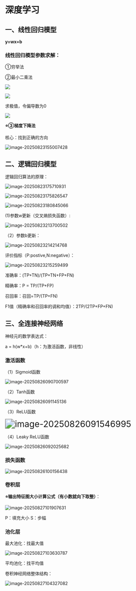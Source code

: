 # 深度学习

## 一、线性回归模型

**y=wx+b**

### 线性回归模型参数求解：

①穷举法

②最小二乘法

![](./img/0822/1.png)

![](./img/0822/2.png)

求极值，令偏导数为0

![](./img/0822/3.png)

**⭐③梯度下降法**

核心：找到正确的方向

![image-20250823155007428](./img/0822/4.png)

## 二、逻辑回归模型

逻辑回归算法的原理：

![image-20250823175710931](./img/0822/5.png)

![image-20250823175826547](./img/0822/6.png)

![image-20250823180845066](./img/0822/7.png)

(1)参数w更新（交叉熵损失函数）:

![image-20250823213700502](./img/0822/8.png)

（2）参数b更新：

![image-20250823214214768](./img/0822/9.png)

评价指标（P:postive,N:negative）：

![image-20250823215259499](./img/0822/10.png)

准确率：(TP+TN)/(TP+TN+FP+FN)

精确率：P = TP/(TP+FP)

召回率：召回=TP/(TP+FN)

F1值（精确率和召回率的调和均值）：2TP/(2TP+FP+FN)



## 三、全连接神经网络

神经元的数学表达式：

a = h(w*x+b)（h：为激活函数，非线性）

### 激活函数

（1）Sigmoid函数

![image-20250826090700597](./img/0822/11.png)

（2）Tanh函数

![image-20250826091145136](./img/0822/12.png)

（3）ReLU函数

<img src="./img/0822/13.png" alt="image-20250826091546995" style="zoom:200%;" />

（4）Leaky ReLU函数

![image-20250826092025682](./img/0822/14.png)

### 损失函数

![image-20250826100156438](D:/postGrudate/postGrudate_study/img/0822/15.png)

### 卷积层

**⭐输出特征图大小计算公式（有小数就向下取整）**：

![image-20250827101907631](./img/0822/16.png)

P：填充大小 S：步幅

### 池化层

最大池化：找最大值

![image-20250827103630787](./img/0822/17.png)

平均池化：找平均值

卷积神经网络整体结构：

![image-20250827104327082](./img/0822/18.png)

